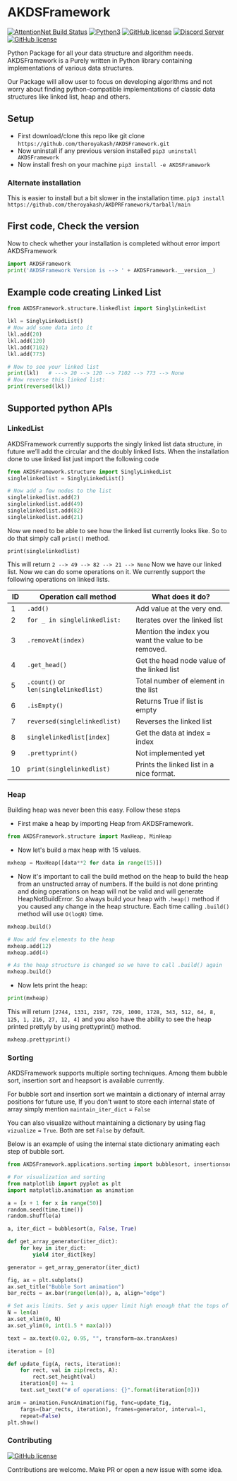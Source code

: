 # AKDSFramework
[![AttentionNet Build Status](https://github.com/theroyakash/AKDSFramework/workflows/AKDSFramework/badge.svg)](https://github.com/theroyakash/AKDSFramework/actions)
[![Python3](https://img.shields.io/badge/python-3.8-blue.svg)](https://github.com/theroyakash/reddit-api)
[![GitHub license](https://img.shields.io/badge/LICENSE-MIT-orange)](https://github.com/theroyakash/AKDSFramework/blob/master/LICENSE)
[![Discord Server](https://img.shields.io/badge/Support-theroyakash-red)](https://www.iamroyakash.com/contact)
[![GitHub license](https://img.shields.io/badge/Privacy-Policy-blue)](https://www.iamroyakash.com/privacy)

Python Package for all your data structure and algorithm needs.
AKDSFramework is a Purely written in Python library containing implementations 
of various data structures.

Our Package will allow user to focus on developing algorithms 
and not worry about finding python-compatible implementations of 
classic data structures like linked list, heap and others.

## Setup
- First download/clone this repo like git clone `https://github.com/theroyakash/AKDSFramework.git`
- Now uninstall if any previous version installed `pip3 uninstall AKDSFramework`
- Now install fresh on your machine `pip3 install -e AKDSFramework`

### Alternate installation
This is easier to install but a bit slower in the installation time.
`pip3 install https://github.com/theroyakash/AKDPRFramework/tarball/main`

## First code, Check the version
Now to check whether your installation is completed without error import AKDSFramework
```python
import AKDSFramework
print('AKDSFramework Version is --> ' + AKDSFramework.__version__)
```
## Example code creating Linked List
```python
from AKDSFramework.structure.linkedlist import SinglyLinkedList

lkl = SinglyLinkedList()
# Now add some data into it
lkl.add(20)
lkl.add(120)
lkl.add(7102)
lkl.add(773)

# Now to see your linked list
print(lkl)   # ---> 20 --> 120 --> 7102 --> 773 --> None
# Now reverse this linked list:
print(reversed(lkl))
```

## Supported python APIs
### LinkedList
AKDSFramework currently supports the singly linked list data structure, in future we’ll add the circular and the doubly linked lists. When the installation done to use linked list just import the following code

```python
from AKDSFramework.structure import SinglyLinkedList
singlelinkedlist = SinglyLinkedList()
```

```python
# Now add a few nodes to the list
singlelinkedlist.add(2)
singlelinkedlist.add(49)
singlelinkedlist.add(82)
singlelinkedlist.add(21)
```
Now we need to be able to see how the linked list currently looks like. So to do that simply call `print()` method.
```
print(singlelinkedlist)
```
This will return `2 --> 49 --> 82 --> 21 --> None`
Now we have our linked list. Now we can do some operations on it. We currently support the following operations on linked lists.

| ID | Operation call method                 | What does it do?                                    |
|----|---------------------------------------|-----------------------------------------------------|
| 1  | `.add()`                              | Add value at the very end.                          |
| 2  | `for _ in singlelinkedlist:`          | Iterates over the linked list                       |
| 3  | `.removeAt(index)`                    | Mention the index you want the value to be removed. |
| 4  | `.get_head()`                         | Get the head node value of the linked list          |
| 5  | `.count()` or `len(singlelinkedlist)` | Total number of element in the list                 |
| 6  | `.isEmpty()`                          | Returns True if list is empty                       |
| 7  | `reversed(singlelinkedlist)`          | Reverses the linked list                            |
| 8  | `singlelinkedlist[index]`             | Get the data at index = index                       |
| 9  | `.prettyprint()`                      | Not implemented yet                                 |
| 10 | `print(singlelinkedlist)`             | Prints the linked list in a nice format.            |


### Heap
Building heap was never been this easy. Follow these steps
- First make a heap by importing Heap from AKDSFramework.
```python
from AKDSFramework.structure import MaxHeap, MinHeap
```
- Now let's build a max heap with 15 values.
```python
mxheap = MaxHeap([data**2 for data in range(15)])
```
- Now it's important to call the build method on the heap to build the heap from an unstructed array of numbers. If the build is not done printing and doing operations on heap will not be valid and will generate HeapNotBuildError. So always build your heap with `.heap()` method if you caused any change in the heap structure. Each time calling `.build()` method will use `O(logN)` time.
```python
mxheap.build()

# Now add few elements to the heap
mxheap.add(12)
mxheap.add(4)

# As the heap structure is changed so we have to call .build() again
mxheap.build()
```
- Now lets print the heap:
```py
print(mxheap)
```
This will return `[2744, 1331, 2197, 729, 1000, 1728, 343, 512, 64, 8, 125, 1, 216, 27, 12, 4]` and you also have the ability to see the heap printed prettyly by using prettyprint() method.

```py
mxheap.prettyprint()
```

### Sorting
AKDSFramework supports multiple sorting techniques. Among them bubble sort, insertion sort and heapsort is available currently.

For bubble sort and insertion sort we maintain a dictionary of internal array positions for future use, If you don't want to store each internal state of array simply mention `maintain_iter_dict` = `False`

You can also visualize without maintaining a dictionary by using flag `vizualize` = `True`. Both are set `False` by default.

Below is an example of using the internal state dictionary animating each step of bubble sort.
```python
from AKDSFramework.applications.sorting import bubblesort, insertionsort, heapsort

# For visualization and sorting
from matplotlib import pyplot as plt
import matplotlib.animation as animation

a = [x + 1 for x in range(50)]
random.seed(time.time())
random.shuffle(a)

a, iter_dict = bubblesort(a, False, True)

def get_array_generator(iter_dict):
    for key in iter_dict:
        yield iter_dict[key]

generator = get_array_generator(iter_dict)

fig, ax = plt.subplots()
ax.set_title("Bubble Sort animation")
bar_rects = ax.bar(range(len(a)), a, align="edge")

# Set axis limits. Set y axis upper limit high enough that the tops of the bars won't overlap with the text label.
N = len(a)
ax.set_xlim(0, N)
ax.set_ylim(0, int(1.5 * max(a)))

text = ax.text(0.02, 0.95, "", transform=ax.transAxes)

iteration = [0]

def update_fig(A, rects, iteration):
    for rect, val in zip(rects, A):
        rect.set_height(val)
    iteration[0] += 1
    text.set_text("# of operations: {}".format(iteration[0]))

anim = animation.FuncAnimation(fig, func=update_fig,
    fargs=(bar_rects, iteration), frames=generator, interval=1,
    repeat=False)
plt.show()
```

### Contributing
[![GitHub license](https://img.shields.io/badge/CONTRIBUTING-Welcome-blue)](https://github.com/theroyakash/AKDSFramework/pulls)

Contributions are welcome. Make PR or open a new issue with some idea.